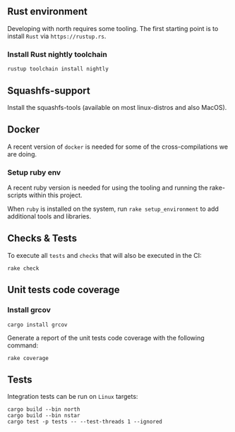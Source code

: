 ## Rust environment

Developing with north requires some tooling. The first starting point is to install `Rust` via `https://rustup.rs`.

### Install Rust nightly toolchain

```shell
rustup toolchain install nightly
```

## Squashfs-support

Install the squashfs-tools (available on most linux-distros and also MacOS).

## Docker

A recent version of `docker` is needed for some of the cross-compilations we are doing.

### Setup ruby env

A recent ruby version is needed for using the tooling and running the rake-scripts within this
project.

When `ruby` is installed on the system, run `rake setup_environment` to add additional tools and libraries.

## Checks & Tests

To execute all `tests` and `checks` that will also be executed in the CI:

```shell
rake check
```

## Unit tests code coverage

### Install grcov

```shell
cargo install grcov
```

Generate a report of the unit tests code coverage with the following command:

```shell
rake coverage
```

## Tests

Integration tests can be run on `Linux` targets:

```shell
cargo build --bin north
cargo build --bin nstar
cargo test -p tests -- --test-threads 1 --ignored
```
